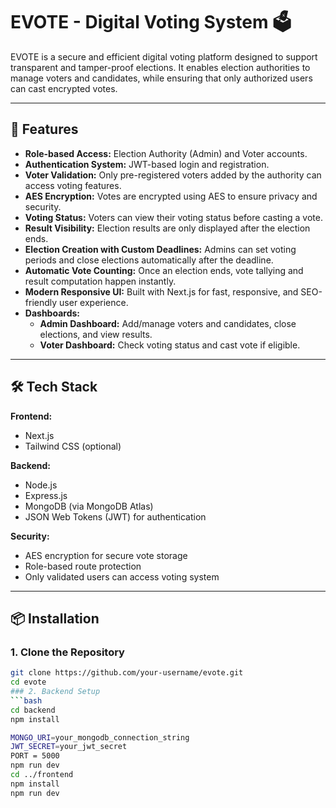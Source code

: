 # EVOTE - Digital Voting System 🗳️

EVOTE is a secure and efficient digital voting platform designed to support transparent and tamper-proof elections. It enables election authorities to manage voters and candidates, while ensuring that only authorized users can cast encrypted votes.

---

## 🚀 Features

- **Role-based Access:** Election Authority (Admin) and Voter accounts.
- **Authentication System:** JWT-based login and registration.
- **Voter Validation:** Only pre-registered voters added by the authority can access voting features.
- **AES Encryption:** Votes are encrypted using AES to ensure privacy and security.
- **Voting Status:** Voters can view their voting status before casting a vote.
- **Result Visibility:** Election results are only displayed after the election ends.
- **Election Creation with Custom Deadlines:** Admins can set voting periods and close elections automatically after the deadline.
- **Automatic Vote Counting:** Once an election ends, vote tallying and result computation happen instantly.
- **Modern Responsive UI:** Built with Next.js for fast, responsive, and SEO-friendly user experience.
- **Dashboards:**
  - **Admin Dashboard:** Add/manage voters and candidates, close elections, and view results.
  - **Voter Dashboard:** Check voting status and cast vote if eligible.

---

## 🛠️ Tech Stack

**Frontend:**
- Next.js
- Tailwind CSS (optional)

**Backend:**
- Node.js
- Express.js
- MongoDB (via MongoDB Atlas)
- JSON Web Tokens (JWT) for authentication

**Security:**
- AES encryption for secure vote storage
- Role-based route protection
- Only validated users can access voting system

---

## 📦 Installation

### 1. Clone the Repository
```bash
git clone https://github.com/your-username/evote.git
cd evote
### 2. Backend Setup
```bash
cd backend
npm install

MONGO_URI=your_mongodb_connection_string
JWT_SECRET=your_jwt_secret
PORT = 5000
npm run dev
cd ../frontend
npm install
npm run dev

